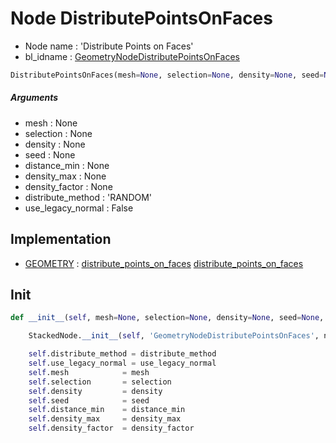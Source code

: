 # Node DistributePointsOnFaces

- Node name : 'Distribute Points on Faces'
- bl_idname : [GeometryNodeDistributePointsOnFaces](https://docs.blender.org/api/current/bpy.types.GeometryNodeDistributePointsOnFaces.html)


``` python
DistributePointsOnFaces(mesh=None, selection=None, density=None, seed=None, distance_min=None, density_max=None, density_factor=None, distribute_method='RANDOM', use_legacy_normal=False, node_label=None, node_color=None)
```
##### Arguments

- mesh : None
- selection : None
- density : None
- seed : None
- distance_min : None
- density_max : None
- density_factor : None
- distribute_method : 'RANDOM'
- use_legacy_normal : False

## Implementation

- [GEOMETRY](/docs/GeoNodes/GEOMETRY.md) : [distribute_points_on_faces](/docs/GeoNodes/GEOMETRY.md#distribute_points_on_faces) [distribute_points_on_faces](/docs/GeoNodes/GEOMETRY.md#distribute_points_on_faces)

## Init

``` python
def __init__(self, mesh=None, selection=None, density=None, seed=None, distance_min=None, density_max=None, density_factor=None, distribute_method='RANDOM', use_legacy_normal=False, node_label=None, node_color=None):

    StackedNode.__init__(self, 'GeometryNodeDistributePointsOnFaces', node_label=node_label, node_color=node_color)

    self.distribute_method = distribute_method
    self.use_legacy_normal = use_legacy_normal
    self.mesh            = mesh
    self.selection       = selection
    self.density         = density
    self.seed            = seed
    self.distance_min    = distance_min
    self.density_max     = density_max
    self.density_factor  = density_factor
```
